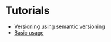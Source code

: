 # Tutorials


- [Versioning using semantic versioning](semantic-versioning-example.md)
- [Basic usage](usage.md)
